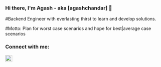 ### Hi there, I'm Agash - aka [agashchandar] 👋
#Backend Engineer with everlasting thirst to learn and develop solutions.

#Motto: Plan for worst case scenarios and hope for best|average case scenarios

### Connect with me:
[<img align="left" alt="codeSTACKr | LinkedIn" width="22px" src="https://cdn.jsdelivr.net/npm/simple-icons@v3/icons/linkedin.svg" />][linkedin]
<br />

[linkedin]: linkedin.com/in/agash-chandar-r-00b18a137
